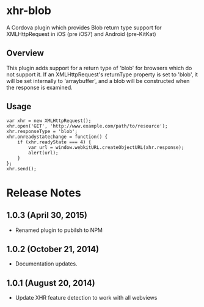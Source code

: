 # xhr-blob

A Cordova plugin which provides Blob return type support for XMLHttpRequest in
iOS (pre iOS7) and Android (pre-KitKat)

## Overview

This plugin adds support for a return type of 'blob' for browsers which do not
support it. If an XMLHttpRequest's returnType property is set to 'blob', it
will be set internally to 'arraybuffer', and a blob will be constructed when
the response is examined.

## Usage

    var xhr = new XMLHttpRequest();
    xhr.open('GET', 'http://www.example.com/path/to/resource');
    xhr.responseType = 'blob';
    xhr.onreadystatechange = function() {
        if (xhr.readyState === 4) {
            var url = window.webkitURL.createObjectURL(xhr.response);
            alert(url);
        }
    };
    xhr.send();

# Release Notes

## 1.0.3 (April 30, 2015)
- Renamed plugin to pubilsh to NPM

## 1.0.2 (October 21, 2014)
- Documentation updates.

## 1.0.1 (August 20, 2014)
- Update XHR feature detection to work with all webviews
